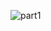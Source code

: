 ![part1](https://github.com/astechmaster/to-do-list-app-part-1/assets/159613207/57af7df8-5fe0-48f6-8442-19b2dc37d329)
